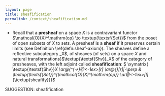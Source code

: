 ```yaml
---
layout: page
title: sheafification
permalink: /context/sheafification.md
---
```

-  Recall that a **presheaf** on a  space $X$ is a contravariant functor $\mathcal{O}(X)^\mathrm{op} \to \textup{\textsf{Set}}$ from the poset of open subsets of $X$ to sets. A presheaf is a **sheaf** if it preserves certain limits (see Definition \ref{defn:sheaf-axiom}). The sheaves define a reflective subcategory _X$, of sheaves (of sets) on a space $X$ and natural transformations}$\textup{\textsf{Shv}}_X$ of the category of presheaves, with the left adjoint called **sheafification**:
$ \xymatrix{ \textup{\textsf{Shv}}_X \ar@{^(->}@<-1ex>[r] \ar@{}[r]|-\perp & \textup{\textsf{Set}}^{\mathcal{O}(X)^\mathrm{op}} \ar@<-1ex>[l]_{\textup{sheafify}}}$

SUGGESTION: sheafification